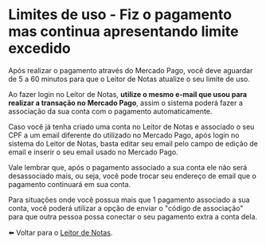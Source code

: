 # Limites de uso - Fiz o pagamento mas continua apresentando limite excedido

Após realizar o pagamento através do Mercado Pago, você deve aguardar de 5 a 60 minutos para que o Leitor de Notas atualize o seu limite de uso.

Ao fazer login no Leitor de Notas, **utilize o mesmo e-mail que usou para realizar a transação no Mercado Pago**, assim o sistema poderá fazer a associação da sua conta com o pagamento automaticamente.

Caso você já tenha criado uma conta no Leitor de Notas e associado o seu CPF a um email diferente do utilizado no Mercado Pago, após login no sistema do Leitor de Notas, basta editar seu email pelo campo de edição de email e inserir o seu email usado no Mercado Pago.

Vale lembrar que, após o pagamento associado a sua conta ele não será desassociado mais, ou seja, você pode trocar seu endereço de email que o pagamento continuará em sua conta.

Para situações onde você possua mais que 1 pagamento associado a sua conta, você poderá utilizar a opção de enviar o "código de associação" para que outra pessoa possa conectar o seu pagamento extra a conta dela.

⬅️ Voltar para o [Leitor de Notas](https://leitordenotas.com.br/).
